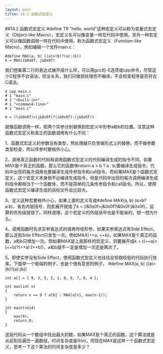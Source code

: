 ```yaml
---
layout: post
title: 14.2 函数式宏定义
---
```

##14.2 函数式宏定义
	#define TR "hello, world"这种宏定义可以称为变量式宏定义（Object-like Macro），宏定义名可以像变量一样在代码中使用。另外一种宏定义可以像函数调用一样在代码中使用，称为函数式宏定义（Function-like Macro）。例如编辑一个文件main.c：

	#define MAX(a, b) ((a)>(b)?(a):(b))
	k = MAX(i&0x0f, j&0x0f)

我们想看第二行的表达式展开成什么样，可以用gcc的-E选项或cpp命令，尽管这个C程序不合语法，但没关系，我们只做预处理而不编译，不会检查程序是否符合C语法。

	$ cpp main.c
	# 1 "main.c"
	# 1 "<built-in>"
	# 1 "<command-line>"
	# 1 "main.c"

	k = ((i&0x0f)>(j&0x0f)?(i&0x0f):(j&0x0f))

就像函数调用一样，把两个实参分别替换到宏定义中形参a和b的位置。注意这种函数式宏定义和真正的函数调用有什么不同：

1、函数式宏定义的参数没有类型，预处理器只负责做形式上的替换，而不做参数类型检查，所以传参时要格外小心。

2、调用真正函数的代码和调用函数式宏定义的代码编译生成的指令不同。如果MAX是个真正的函数，那么它的函数体return a > b ? a : b;要编译生成指令，代码中出现的每次调用也要编译生成传参指令和call指令。而如果MAX是个函数式宏定义，这个宏定义本身倒不必编译生成指令，但是代码中出现的每次调用编译生成的指令都相当于一个函数体，而不是简单的几条传参指令和call指令。所以，使用函数式宏定义编译生成的目标文件会比较大。

3、定义这种宏要格外小心，如果上面的定义写成#define MAX(a, b) (a>b?a:b)，省去内层括号，则宏展开就成了k = (i&0x0f>j&0x0f?i&0x0f:j&0x0f)，运算的优先级就错了。同样道理，这个宏定义的外层括号也是不能省的，想一想为什么。

4、调用函数时先求实参表达式的值再传给形参，如果实参表达式有Side Effect，那么这些Side Effect只发生一次。例如MAX(++a, ++b)，如果MAX是个真正的函数，a和b只增加一次。但如果MAX是上面那样的宏定义，则要展开成k = ((++a)>(++b)?(++a):(++b))，a和b就不一定是增加一次还是两次了。

5、即使实参没有Side Effect，使用函数式宏定义也往往会导致较低的代码执行效率。下面举一个极端的例子，也是个很有意思的例子。
	#define MAX(a, b) ((a)>(b)?(a):(b))

	int a[] = { 9, 3, 5, 2, 1, 0, 8, 7, 6, 4 };

	int max(int n)
	{
		return n == 0 ? a[0] : MAX(a[n], max(n-1));
	}

	int main(void)
	{
		max(9);
		return 0;
	}
这段代码从一个数组中找出最大的数，如果MAX是个真正的函数，这个算法就是从前到后遍历一遍数组，时间复杂度是Θ(n)，而现在MAX是这样一个函数式宏定义，思考一下这个算法的时间复杂度是多少？
